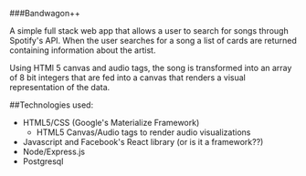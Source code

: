 ###Bandwagon++

A simple full stack web app that allows a user to search for songs through Spotify's API.
When the user searches for a song a list of cards are returned containing
information about the artist.

Using HTMl 5 canvas and audio tags, the song is transformed into an array of
8 bit integers that are fed into a canvas that renders a visual representation
of the data.

##Technologies used:

- HTML5/CSS (Google's Materialize Framework)
  - HTML5 Canvas/Audio tags to render audio visualizations
- Javascript and Facebook's React library (or is it a framework??)
- Node/Express.js
- Postgresql
